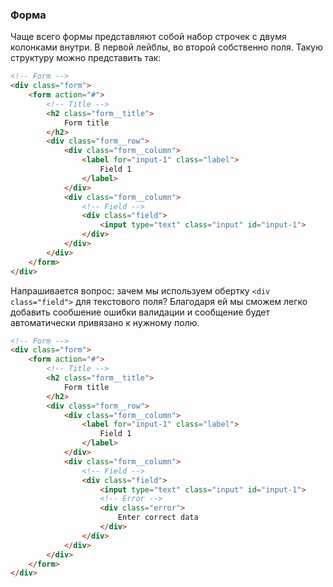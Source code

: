 ### Форма

Чаще всего формы представляют собой набор строчек с двумя колонками внутри. В первой лейблы, во второй собственно поля. Такую структуру можно представить так:

```html
<!-- Form -->
<div class="form">
	<form action="#">
		<!-- Title -->
		<h2 class="form__title">
			Form title
		</h2>
		<div class="form__row">
			<div class="form__column">
				<label for="input-1" class="label">
					Field 1
				</label>
			</div>
			<div class="form__column">
				<!-- Field -->
				<div class="field">
					<input type="text" class="input" id="input-1">
				</div>
			</div>
		</div>
	</form>
</div>
```

Напрашивается вопрос: зачем мы используем обертку `<div class="field">` для текстового поля? Благодаря ей мы сможем легко добавить сообшение ошибки валидации и сообщение будет автоматически привязано к нужному полю.

```html
<!-- Form -->
<div class="form">
	<form action="#">
		<!-- Title -->
		<h2 class="form__title">
			Form title
		</h2>
		<div class="form__row">
			<div class="form__column">
				<label for="input-1" class="label">
					Field 1
				</label>
			</div>
			<div class="form__column">
				<!-- Field -->
				<div class="field">
					<input type="text" class="input" id="input-1">
					<!-- Error -->
					<div class="error">
						Enter correct data
					</div>
				</div>
			</div>
		</div>
	</form>
</div>
```
